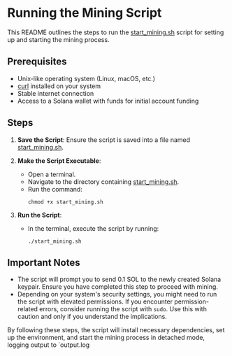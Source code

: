 # Running the Mining Script

This README outlines the steps to run the [start_mining.sh](file:///Users/YOURPATH/ore_onemine/start_mining.sh#1%2C1-1%2C1) script for setting up and starting the mining process.

## Prerequisites

- Unix-like operating system (Linux, macOS, etc.)
- [curl](file:///Users/YOURPATH/ore_onemine/start_mining.sh#5%2C1-5%2C1) installed on your system
- Stable internet connection
- Access to a Solana wallet with funds for initial account funding

## Steps

1. **Save the Script**: Ensure the script is saved into a file named [start_mining.sh](file:///Users/YOURPATH/ore_onemine/start_mining.sh#1%2C1-1%2C1).

2. **Make the Script Executable**:
    - Open a terminal.
    - Navigate to the directory containing [start_mining.sh](file:///Users/YOURPATH/ore_onemine/start_mining.sh#1%2C1-1%2C1).
    - Run the command:
        ```shell
        chmod +x start_mining.sh
        ```

3. **Run the Script**:
    - In the terminal, execute the script by running:
        ```shell
        ./start_mining.sh
        ```

## Important Notes

- The script will prompt you to send 0.1 SOL to the newly created Solana keypair. Ensure you have completed this step to proceed with mining.
- Depending on your system's security settings, you might need to run the script with elevated permissions. If you encounter permission-related errors, consider running the script with `sudo`. Use this with caution and only if you understand the implications.

By following these steps, the script will install necessary dependencies, set up the environment, and start the mining process in detached mode, logging output to `output.log